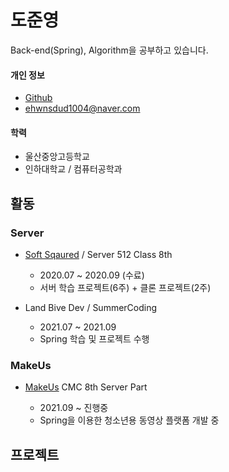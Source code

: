 # 도준영
Back-end(Spring), Algorithm을 공부하고 있습니다.

#### 개인 정보
*  [Github](https://github.com/JuneYoungDo)
*  [ehwnsdud1004@naver.com](mailto:ehwnsud1004@naver.com)


#### 학력
* 울산중앙고등학교
* 인하대학교 / 컴퓨터공학과


## 활동
### Server
* [Soft Sqaured](https://www.softsquared.com/) / Server 512 Class 8th
  + 2020.07 ~ 2020.09 (수료)
  + 서버 학습 프로젝트(6주) + 클론 프로젝트(2주)

* Land Bive Dev / SummerCoding
  + 2021.07 ~ 2021.09
  + Spring 학습 및 프로젝트 수행

### MakeUs
* [MakeUs](https://makeus.in/) CMC 8th Server Part

  + 2021.09 ~ 진행중
  + Spring을 이용한 청소년용 동영상 플랫폼 개발 중

## 프로젝트



